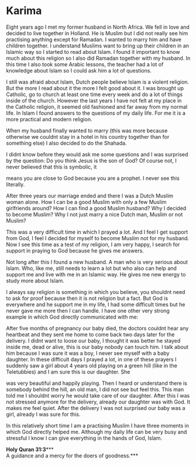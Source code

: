 Karima
======

Eight years ago I met my former husband in North Africa. We fell in love
and decided to live together in Holland. He is Muslim but I did not
really see him practising anything except for Ramadan. I wanted to marry
him and have children together. I understand Muslims want to bring up
their children in an Islamic way so I started to read about Islam. I
found it important to know much about this religion so I also did
Ramadan together with my husband. In this time I also took some Arabic
lessons, the teacher had a lot of knowledge about Islam so I could ask
him a lot of questions.

I still was afraid about Islam, Dutch people believe Islam is a violent
religion. But the more I read about it the more I felt good about it. I
was brought up Catholic, go to church at least one time every week and
do a lot of things inside of the church. However the last years I have
not felt at my place in the Catholic religion, it seemed old fashioned
and far away from my normal life. In Islam I found answers to the
questions of my daily life. For me it is a more practical and modern
religion.

When my husband finally wanted to marry (this was more because otherwise
we couldnt stay in a hotel in his country together than for something
else) I also decided to do the Shahada.

I didnt know before they would ask me some questions and I was surprised
by the question: Do you think Jesus is the son of God? Of course not, I
never believed that this is symbolic, it

means you are close to God because you are a prophet. I never see this
literally.

After three years our marriage ended and there I was a Dutch Muslim
woman alone. How I can be a good Muslim with only a few Muslim
girlfriends around? How I can find a good Muslim husband? Why I decided
to become Muslim? Why I not just marry a nice Dutch man, Muslim or not
Muslim?

This was a very difficult time in which I prayed a lot. And I feel I get
support from God, I feel I decided for myself to become Muslim not for
my husband. Now I see this time as a test of my religion, I am very
happy, I search for support in praying to God because he gives me
answers.

Not long after this I found a new husband. A man who is very serious
about Islam. Who, like me, still needs to learn a lot but who also can
help and support me and live with me in an Islamic way. He gives me new
energy to study more about Islam.

I always say religion is something in which you believe, you shouldnt
need to ask for proof because then it is not religion but a fact. But
God is everywhere and he support me in my life, I had some difficult
times but he never gave me more then I can handle. I have one other very
strong example in which God directly communicated with me:

After five months of pregnancy our baby died, the doctors couldnt hear
any heartbeat and they sent me home to come back two days later for the
delivery. I didnt want to loose our baby, I thought it was better he
stayed inside me, dead or alive, this is our baby nobody can touch him.
I talk about him because I was sure it was a boy, I never see myself
with a baby daughter. In these difficult days I prayed a lot, in one of
these prayers I suddenly saw a girl about 4 years old playing on a green
hill (like in the Teletubbies) and I am sure this is our daughter. She

was very beautiful and happily playing. Then I heard or understand there
is somebody behind the hill, an old man, I did not see but feel this.
This man told me I shouldnt worry he would take care of our daughter.
After this I was not stressed anymore for the delivery, already our
daughter was with God. It makes me feel quiet. After the delivery I was
not surprised our baby was a girl, already I was sure for this.

In this relatively short time I am a practising Muslim I have three
moments in which God directly helped me. Although my daily life can be
very busy and stressful I know I can give everything in the hands of
God, Islam.

**Holy Quran 31:3*****  
 A guidance and a mercy for the doers of goodness.***
